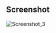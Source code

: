 ## Screenshot

![Screenshot_3](https://user-images.githubusercontent.com/103949296/222076936-e0046848-e340-40f0-8e93-2ad22c81fb01.png)